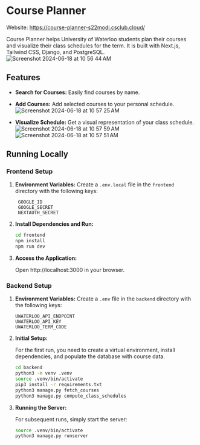 # Course Planner
Website: https://course-planner-s22modi.csclub.cloud/

Course Planner helps University of Waterloo students plan their courses and visualize their class schedules for the term. It is built with Next.js, Tailwind CSS, Django, and PostgreSQL.
![Screenshot 2024-06-18 at 10 56 44 AM](https://github.com/sparshmodi/planner/assets/96712734/391c472d-0f9f-4daf-bb26-6c596ff0ec9d)


## Features

- **Search for Courses:** Easily find courses by name.
- **Add Courses:** Add selected courses to your personal schedule.
   ![Screenshot 2024-06-18 at 10 57 25 AM](https://github.com/sparshmodi/planner/assets/96712734/c01a7ed7-b57f-40d4-8718-4b7255087024)

- **Visualize Schedule:** Get a visual representation of your class schedule.
  ![Screenshot 2024-06-18 at 10 57 59 AM](https://github.com/sparshmodi/planner/assets/96712734/033d8046-7da0-41ff-9eb9-3c638780bf6b)  ![Screenshot 2024-06-18 at 10 57 51 AM](https://github.com/sparshmodi/planner/assets/96712734/b286387a-3ee3-4a6c-9db0-b2db9bc62c3c)



## Running Locally

### Frontend Setup

1. **Environment Variables:**
   Create a `.env.local` file in the `frontend` directory with the following keys:
   ```
    GOOGLE_ID
    GOOGLE_SECRET
    NEXTAUTH_SECRET
    ```
2. **Install Dependencies and Run:**

    ```bash
    cd frontend
    npm install
    npm run dev
    ```
3. **Access the Application:**

    Open http://localhost:3000 in your browser.

### Backend Setup

1. **Environment Variables:**
   Create a `.env` file in the `backend` directory with the following keys:
   ```
   UWATERLOO_API_ENDPOINT
   UWATERLOO_API_KEY
   UWATERLOO_TERM_CODE
   ```
2. **Initial Setup:**
    
    For the first run, you need to create a virtual environment, install dependencies, and populate the database with course data.
    ```bash
    cd backend
    python3 -m venv .venv
    source .venv/bin/activate
    pip3 install -r requirements.txt
    python3 manage.py fetch_courses
    python3 manage.py compute_class_schedules
    ```
3. **Running the Server:**

    For subsequent runs, simply start the server:

    ```bash
    source .venv/bin/activate
    python3 manage.py runserver
    ```
